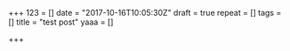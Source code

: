 +++
123 = []
date = "2017-10-16T10:05:30Z"
draft = true
repeat = []
tags = []
title = "test post"
yaaa = []

+++
